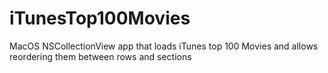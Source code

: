 # iTunesTop100Movies
MacOS NSCollectionView app that loads iTunes top 100 Movies and allows reordering them between rows and sections
